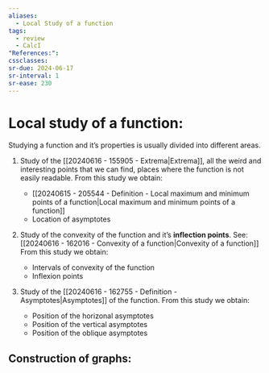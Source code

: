 ```yaml
---
aliases:
  - Local Study of a function
tags:
  - review
  - CalcI
"References:": 
cssclasses:
sr-due: 2024-06-17
sr-interval: 1
sr-ease: 230
---
```

# Local study of a function:
Studying a function and it’s properties is usually divided into different areas. 

1. Study of the [[20240616 - 155905 - Extrema|Extrema]], all the weird and interesting points that we can find, places where the function is not easily readable. 
   From this study we obtain: 
   + [[20240615 - 205544 - Definition - Local maximum and minimum points of a function|Local maximum and minimum points of a function]]
   + Location of asymptotes

2. Study of the convexity of the function and it’s **inflection points**. 
   See: [[20240616 - 162016 - Convexity of a function|Convexity of a function]]
   From this study we obtain: 
   + Intervals of convexity of the function 
   + Inflexion points
     
 3. Study of the [[20240616 - 162755 - Definition - Asymptotes|Asymptotes]] of the function. 
    From this study we obtain: 
    + Position of the horizonal asymptotes
    + Position of the vertical asymptotes
    + Position of the oblique asymptotes

## Construction of graphs: 
